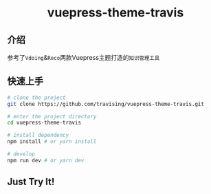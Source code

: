 <h1 align="center">vuepress-theme-travis</h1>

## 介绍
参考了`Vdoing`&`Reco`两款Vuepress主题打造的`知识管理工具`

## 快速上手

```bash
# clone the project
git clone https://github.com/travising/vuepress-theme-travis.git

# enter the project directory
cd vuepress-theme-travis

# install dependency
npm install # or yarn install

# develop
npm run dev # or yarn dev
```

## Just Try It!
